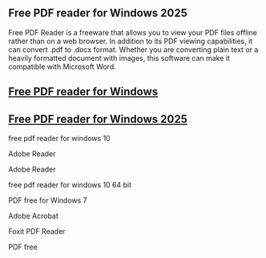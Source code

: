 ## Free PDF reader for Windows 2025

Free PDF Reader is a freeware that allows you to view your PDF files offline rather than on a web browser. In addition to its PDF viewing capabilities, it can convert .pdf to .docx format. Whether you are converting plain text or a heavily formatted document with images, this software can make it compatible with Microsoft Word. 

## [Free PDF reader for Windows](https://tinyurl.com/yeymmbrt)

## [Free PDF reader for Windows 2025](https://tinyurl.com/yeymmbrt)

 free pdf reader for windows 10 

Adobe Reader

Adobe Reader 

free pdf reader for windows 10 64 bit

PDF free for Windows 7

Adobe Acrobat

Foxit PDF Reader

PDF free 
